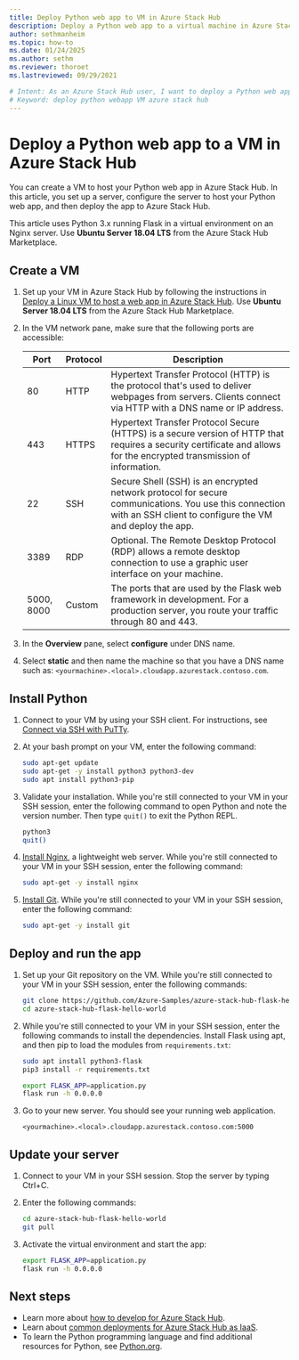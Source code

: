 ```yaml
---
title: Deploy Python web app to VM in Azure Stack Hub
description: Deploy a Python web app to a virtual machine in Azure Stack Hub.
author: sethmanheim
ms.topic: how-to
ms.date: 01/24/2025
ms.author: sethm
ms.reviewer: thoroet
ms.lastreviewed: 09/29/2021

# Intent: As an Azure Stack Hub user, I want to deploy a Python web app to a virtual machine in Azure Stack Hub.
# Keyword: deploy python webapp VM azure stack hub
---
```


# Deploy a Python web app to a VM in Azure Stack Hub

You can create a VM to host your Python web app in Azure Stack Hub. In this article, you set up a server, configure the server to host your Python web app, and then deploy the app to Azure Stack Hub.

This article uses Python 3.x running Flask in a virtual environment on an Nginx server. Use **Ubuntu Server 18.04 LTS** from the Azure Stack Hub Marketplace.

## Create a VM

1. Set up your VM in Azure Stack Hub by following the instructions in [Deploy a Linux VM to host a web app in Azure Stack Hub](azure-stack-dev-start-howto-deploy-linux.md). Use **Ubuntu Server 18.04 LTS** from the Azure Stack Hub Marketplace.
1. In the VM network pane, make sure that the following ports are accessible:

   | Port | Protocol | Description |
   | --- | --- | --- |
   | 80 | HTTP | Hypertext Transfer Protocol (HTTP) is the protocol that's used to deliver webpages from servers. Clients connect via HTTP with a DNS name or IP address. |
   | 443 | HTTPS | Hypertext Transfer Protocol Secure (HTTPS) is a secure version of HTTP that requires a security certificate and allows for the encrypted transmission of information. |
   | 22 | SSH | Secure Shell (SSH) is an encrypted network protocol for secure communications. You use this connection with an SSH client to configure the VM and deploy the app. |
   | 3389 | RDP | Optional. The Remote Desktop Protocol (RDP) allows a remote desktop connection to use a graphic user interface on your machine.   |
   | 5000, 8000 | Custom | The ports that are used by the Flask web framework in development. For a production server, you route your traffic through 80 and 443. |

1. In the **Overview** pane, select **configure** under DNS name.
1. Select **static** and then name the machine so that you have a DNS name such as: `<yourmachine>.<local>.cloudapp.azurestack.contoso.com`.

## Install Python

1. Connect to your VM by using your SSH client. For instructions, see [Connect via SSH with PuTTy](azure-stack-dev-start-howto-ssh-public-key.md#connect-with-ssh-by-using-putty).
1. At your bash prompt on your VM, enter the following command:

   ```bash  
   sudo apt-get update
   sudo apt-get -y install python3 python3-dev
   sudo apt install python3-pip
   ```

1. Validate your installation. While you're still connected to your VM in your SSH session, enter the following command to open Python and note the version number. Then type `quit()` to exit the Python REPL.

   ```bash  
   python3
   quit()
   ```

1. [Install Nginx](https://www.nginx.com/resources/wiki/), a lightweight web server. While you're still connected to your VM in your SSH session, enter the following command:

   ```bash  
   sudo apt-get -y install nginx
   ```

1. [Install Git](https://git-scm.com). While you're still connected to your VM in your SSH session, enter the following command:

   ```bash  
   sudo apt-get -y install git
   ```

## Deploy and run the app

1. Set up your Git repository on the VM. While you're still connected to your VM in your SSH session, enter the following commands:

   ```bash  
   git clone https://github.com/Azure-Samples/azure-stack-hub-flask-hello-world.git   
   cd azure-stack-hub-flask-hello-world
   ```

1. While you're still connected to your VM in your SSH session, enter the following commands to install the dependencies. Install Flask using apt, and then pip to load the modules from `requirements.txt`:

   ```bash  
   sudo apt install python3-flask
   pip3 install -r requirements.txt

   export FLASK_APP=application.py
   flask run -h 0.0.0.0
   ```

1. Go to your new server. You should see your running web application.

   ```HTTP  
   <yourmachine>.<local>.cloudapp.azurestack.contoso.com:5000
   ```

## Update your server

1. Connect to your VM in your SSH session. Stop the server by typing Ctrl+C.
1. Enter the following commands:

   ```bash  
   cd azure-stack-hub-flask-hello-world
   git pull
   ```

1. Activate the virtual environment and start the app:

   ```bash  
   export FLASK_APP=application.py
   flask run -h 0.0.0.0
   ```

## Next steps

- Learn more about [how to develop for Azure Stack Hub](azure-stack-dev-start.md).
- Learn about [common deployments for Azure Stack Hub as IaaS](azure-stack-dev-start-deploy-app.md).
- To learn the Python programming language and find additional resources for Python, see [Python.org](https://www.python.org).
